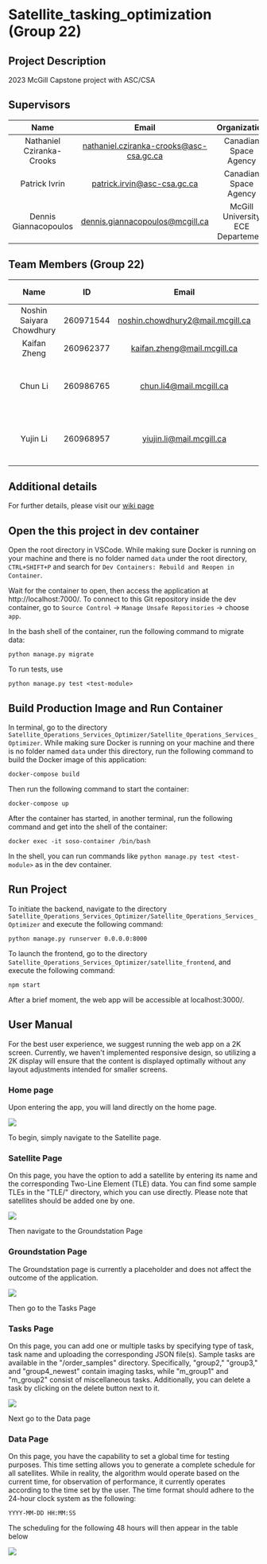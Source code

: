 # Satellite_tasking_optimization (Group 22)

## Project Description
2023 McGill Capstone project with ASC/CSA

## Supervisors
| Name                      |                  Email                  |          Organization             |
|:-------------------------:|:---------------------------------------:|:---------------------------------:|
| Nathaniel Cziranka-Crooks | nathaniel.cziranka-crooks@asc-csa.gc.ca |        Canadian Space Agency      |
| Patrick Ivrin             |       patrick.irvin@asc-csa.gc.ca       |        Canadian Space Agency      |
| Dennis Giannacopoulos     |    dennis.giannacopoulos@mcgill.ca      | McGill University ECE Departement |


## Team Members (Group 22)
| Name                      | ID        | Email                                  |                   Major & Minor                        |                 GitHub Profile                |
|:-------------------------:|:---------:|:--------------------------------------:|:------------------------------------------------------:|:---------------------------------------------:|
| Noshin Saiyara Chowdhury  | 260971544 | noshin.chowdhury2@mail.mcgill.ca       | Computer Engineering                                   | [Noshin03](https://github.com/Noshin03)       |
| Kaifan Zheng              | 260962377 | kaifan.zheng@mail.mcgill.ca            | Computer Engineering                                   | [kaifanzheng](https://github.com/kaifanzheng) |
| Chun Li                   | 260986765 | chun.li4@mail.mcgill.ca                | Software Engineering & Applied Artificial Intelligence | [chun-li9](https://github.com/chun-li9)       |
| Yujin Li                  | 260968957 | yiujin.li@mail.mcgill.ca               | Software Engineering & Applied Artificial Intelligence | [YuJ-Li](https://github.com/YuJ-Li)           |

## Additional details
For further details, please visit our [wiki page](https://github.com/YuJ-Li/Satellite_tasking_optimization/wiki)

## Open the this project in dev container
Open the root directory in VSCode. While making sure Docker is running on your machine and there is no folder named `data` under the root directory, `CTRL+SHIFT+P` and search for `Dev Containers: Rebuild and Reopen in Container`.

Wait for the container to open, then access the application at http://localhost:7000/. To connect to this Git repository inside the dev container, go to `Source Control` -> `Manage Unsafe Repositories` -> choose `app`.

In the bash shell of the container, run the following command to migrate data:

```
python manage.py migrate
```

To run tests, use

```
python manage.py test <test-module>
```

## Build Production Image and Run Container

In terminal, go to the directory `Satellite_Operations_Services_Optimizer/Satellite_Operations_Services_Optimizer`. While making sure Docker is running on your machine and there is no folder named `data` under this directory, run the following command to build the Docker image of this application: 

```
docker-compose build
```

Then run the following command to start the container:

```
docker-compose up
```

After the container has started, in another terminal, run the following command and get into the shell of the container:

```
docker exec -it soso-container /bin/bash
```

In the shell, you can run commands like `python manage.py test <test-module>` as in the dev container.

## Run Project
To initiate the backend, navigate to the directory `Satellite_Operations_Services_Optimizer/Satellite_Operations_Services_Optimizer` and execute the following command:

```
python manage.py runserver 0.0.0.0:8000
```

To launch the frontend, go to the directory  `Satellite_Operations_Services_Optimizer/satellite_frontend`, and execute the following command:
```
npm start
```

After a brief moment, the web app will be accessible at localhost:3000/.

## User Manual
For the best user experience, we suggest running the web app on a 2K screen. Currently, we haven't implemented responsive design, so utilizing a 2K display will ensure that the content is displayed optimally without any layout adjustments intended for smaller screens.
### Home page
Upon entering the app, you will land directly on the home page.

![](https://github.com/YuJ-Li/Satellite_Operations_Services_Optimizer/blob/main/demo/home.png)

To begin, simply navigate to the Satellite page.

### Satellite Page
On this page, you have the option to add a satellite by entering its name and the corresponding Two-Line Element (TLE) data. You can find some sample TLEs in the "TLE/" directory, which you can use directly. Please note that satellites should be added one by one.

![](https://github.com/YuJ-Li/Satellite_Operations_Services_Optimizer/blob/main/demo/satellites.png)

Then navigate to the Groundstation Page
### Groundstation Page
The Groundstation page is currently a placeholder and does not affect the outcome of the application.

![](https://github.com/YuJ-Li/Satellite_Operations_Services_Optimizer/blob/main/demo/groundstations.png)

Then go to the Tasks Page
### Tasks Page
On this page, you can add one or multiple tasks by specifying type of task, task name and uploading the corresponding JSON file(s). Sample tasks are available in the "/order_samples" directory. Specifically, "group2," "group3," and "group4_newest" contain imaging tasks, while "m_group1" and "m_group2" consist of miscellaneous tasks. Additionally, you can delete a task by clicking on the delete button next to it.

![](https://github.com/YuJ-Li/Satellite_Operations_Services_Optimizer/blob/main/demo/tasks.png)

Next go to the Data page
### Data Page
On this page, you have the capability to set a global time for testing purposes. This time setting allows you to generate a complete schedule for all satellites. While in reality, the algorithm would operate based on the current time, for observation of performance, it currently operates according to the time set by the user. The time format should adhere to the 24-hour clock system as the following:

```
YYYY-MM-DD HH:MM:SS
```

The scheduling for the following 48 hours will then appear in the table below

![](https://github.com/YuJ-Li/Satellite_Operations_Services_Optimizer/blob/main/demo/data.png)


